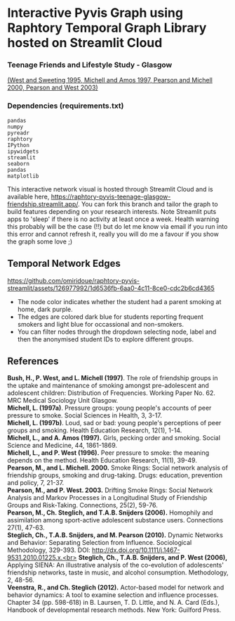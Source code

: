 # Interactive Pyvis Graph using Raphtory Temporal Graph Library hosted on Streamlit Cloud

### Teenage Friends and Lifestyle Study - Glasgow

[(West and Sweeting 1995, Michell and Amos 1997, Pearson and Michell 2000, Pearson and West 2003)](https://www.stats.ox.ac.uk/~snijders/siena/Glasgow_data.htm)

### Dependencies (requirements.txt)

```
pandas 
numpy
pyreadr
raphtory
IPython
ipywidgets
streamlit 
seaborn 
pandas
matplotlib
```

This interactive network visual is hosted through Streamlit Cloud and is available here, https://raphtory-pyvis-teenage-glasgow-friendship.streamlit.app/. 
You can fork this branch and tailor the graph to build features depending on your research interests. Note Streamlit puts apps to 'sleep' if there
is no activity at least once a week. Health warning this probably will be the case (!!) but do let me know via email if you run into this error and cannot refresh it, 
really you will do me a favour if you show the graph some love ;)

## Temporal Network Edges

https://github.com/omiridoue/raphtory-pyvis-streamlit/assets/126977992/1d6536fb-6aa0-4c11-8ce0-cdc2b6cd4365

- The node color indicates whether the student had a parent smoking at home, dark purple. 
- The edges are colored dark blue for students reporting frequent smokers and light blue for occassional and non-smokers.
- You can filter nodes through the dropdown selecting node, label and then the anonymised student IDs to explore different groups.

## References 

**Bush, H., P. West, and L. Michell (1997)**. The role of friendship groups in the uptake and maintenance of smoking amongst pre-adolescent and adolescent children: Distribution of Frequencies. Working Paper No. 62. MRC Medical Sociology Unit Glasgow.<br>
**Michell, L. (1997a)**. Pressure groups: young people's accounts of peer pressure to smoke. Social Sciences in Health, 3, 3-17.<br>
**Michell, L. (1997b)**. Loud, sad or bad: young people's perceptions of peer groups and smoking. Health Education Research, 12(1), 1-14.<br>
**Michell, L., and A. Amos (1997).** Girls, pecking order and smoking. Social Science and Medicine, 44, 1861-1869.<br>
**Michell, L., and P. West (1996).** Peer pressure to smoke: the meaning depends on the method. Health Education Research, 11(1), 39-49.<br>
**Pearson, M., and L. Michell. 2000.** Smoke Rings: Social network analysis of friendship groups, smoking and drug-taking. Drugs: education, prevention and policy, 7, 21-37.<br>
**Pearson, M., and P. West. 2003.** Drifting Smoke Rings: Social Network Analysis and Markov Processes in a Longitudinal Study of Friendship Groups and Risk-Taking. Connections, 25(2), 59-76.<br>
**Pearson, M., Ch. Steglich, and T.A.B. Snijders (2006).** Homophily and assimilation among sport-active adolescent substance users. Connections 27(1), 47-63.<br>
**Steglich, Ch., T.A.B. Snijders, and M. Pearson (2010).** Dynamic Networks and Behavior: Separating Selection from Influence. Sociological Methodology, 329-393. DOI: http://dx.doi.org/10.1111/j.1467-9531.2010.01225.x.<br>
**Steglich, Ch., T.A.B. Snijders, and P. West (2006),** Applying SIENA: An illustrative analysis of the co-evolution of adolescents' friendship networks, taste in music, and alcohol consumption. Methodology, 2, 48-56.<br>
**Veenstra, R., and Ch. Steglich (2012).** Actor-based model for network and behavior dynamics: A tool to examine selection and influence processes. Chapter 34 (pp. 598-618) in B. Laursen, T. D. Little, and N. A. Card (Eds.), Handbook of developmental research methods. New York: Guilford Press.
